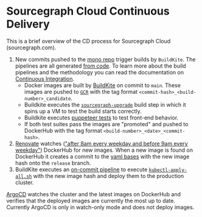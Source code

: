 # Sourcegraph Cloud Continuous Delivery

This is a brief overview of the CD process for Sourcegraph Cloud (sourcegraph.com).

1. New commits pushed to the [mono repo](https://github.com/sourcegraph/sourcegraph) trigger builds by `BuildKite`. The pipelines are all generated [from code](https://sourcegraph.com/github.com/sourcegraph/sourcegraph@main/-/tree/enterprise/dev/ci). To learn more about the build pipelines and the methodology you can read the documentation on [Continuous Integration](https://docs.sourcegraph.com/dev/background-information/continuous_integration).
   - Docker images are built by [BuildKite](https://buildkite.com/sourcegraph/sourcegraph) on commit to `main`. These images are pushed to [`GCR`](https://console.cloud.google.com/gcr/images/sourcegraph-dev?project=sourcegraph-dev) with the tag format `<commit-hash>_<build-number>_candidate`.
   - Buildkite executes the [`sourcegraph-upgrade`](https://github.com/sourcegraph/sourcegraph/blob/main/.buildkite/vagrant-run.sh) build step in which it spins up a VM to test the build starts correctly.
   - Buildkite executes [puppeteer tests](https://github.com/sourcegraph/sourcegraph/blob/main/enterprise/dev/ci/internal/ci/operations.go#L178) to test front-end behavior.
   - If both test suites pass the images are "promoted" and pushed to DockerHub with the tag format `<build-number>_<date>_<commit-hash>`.
2. [Renovate](https://github.com/sourcegraph/deploy-sourcegraph-dot-com/blob/release/renovate.json5) watches (["after 8am every weekday and before 9am every weekday"](https://github.com/sourcegraph/deploy-sourcegraph-dot-com/blob/release/renovate.json5#L53)) DockerHub for new images. When a new image is found on DockerHub it creates a commit to the [yaml bases](https://github.com/sourcegraph/deploy-sourcegraph-dot-com/tree/release/base) with the new image hash onto the `release` branch.
3. BuildKite executes an [on-commit pipeline](https://github.com/sourcegraph/deploy-sourcegraph-dot-com/blob/release/.buildkite/pipeline.yaml#L27:L33) to execute [`kubectl-apply-all.sh`](https://github.com/sourcegraph/deploy-sourcegraph-dot-com/blob/release/kubectl-apply-all.sh) with the new image hash and deploy them to the production cluster.

[ArgoCD](https://argocd.sourcegraph.com/) watches the cluster and the latest images on DockerHub and verifies that the deployed images are currently the most up to date. Currently ArgoCD is only in watch-only mode and does not deploy images.
